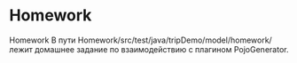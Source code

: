 # Homework
Homework
В пути Homework/src/test/java/tripDemo/model/homework/ лежит домашнее задание по взаимодействию с плагином PojoGenerator.
